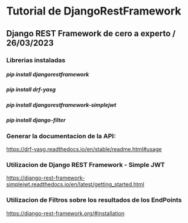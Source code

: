 # Tutorial de DjangoRestFramework
## Django REST Framework de cero a experto / 26/03/2023

### Librerias instaladas
##### pip install djangorestframework
##### pip install drf-yasg
##### pip install djangorestframework-simplejwt
##### pip install django-filter


### Generar la documentacion de la API: 
https://drf-yasg.readthedocs.io/en/stable/readme.html#usage

### Utilizacion de Django REST Framework - Simple JWT
https://django-rest-framework-simplejwt.readthedocs.io/en/latest/getting_started.html

### Utilizacion de Filtros sobre los resultados de los EndPoints
https://django-rest-framework.org/#installation

